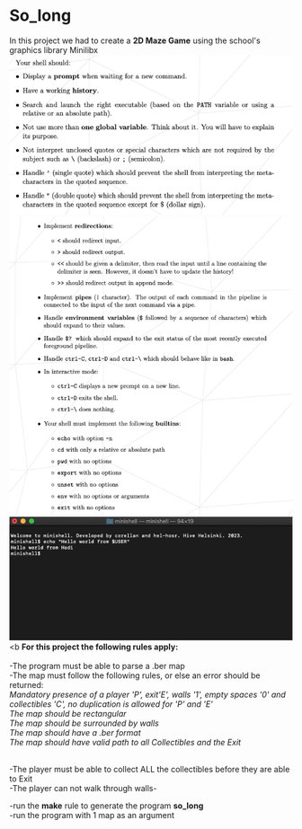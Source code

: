# So_long
In this project we had to create a **2D Maze Game** using the school's graphics library Minilibx<br />
![1](https://github.com/hhosri/Hive-Helsinki/blob/master/Minishell/1.png) <br />
![2](https://github.com/hhosri/Hive-Helsinki/blob/master/Minishell/2.png) <br />
![minishell_screenshot](https://github.com/hhosri/Hive-Helsinki/blob/master/Minishell/minishell%20screenshot.png) <b
**For this project the following rules apply:**<br /><br />
-The program must be able to parse a .ber map<br />
-The map must follow the following rules, or else an error should be returned:<br />
*Mandatory presence of a player 'P', exit'E', walls '1', empty spaces '0' and collectibles 'C', no duplication is allowed for 'P' and 'E'*<br />
*The map should be rectangular*<br />
*The map should be surrounded by walls*<br />
*The map should have a .ber format*<br />
*The map should have valid path to all Collectibles and the Exit*<br /><br />

-The player must be able to collect ALL the collectibles before they are able to Exit<br />
-The player can not walk through walls-<br />

-run the **make** rule to generate the program **so_long**<br />
-run the program with 1 map as an argument<br />

